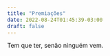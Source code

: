 ```yaml
---
title: "Premiações"
date: 2022-08-24T01:45:39-03:00
draft: false
---
```


Tem que ter, senão ninguém vem.